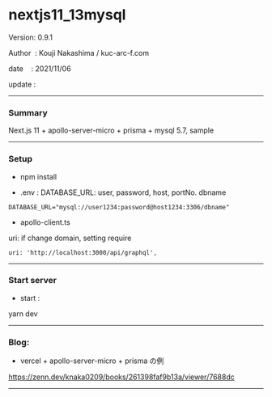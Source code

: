﻿# nextjs11_13mysql

 Version: 0.9.1

 Author  : Kouji Nakashima / kuc-arc-f.com

 date    : 2021/11/06

 update  :

***
### Summary

Next.js 11 + apollo-server-micro + prisma + mysql 5.7, sample

***
### Setup

* npm install

* .env : DATABASE_URL: user, password, host, portNo. dbname
```
DATABASE_URL="mysql://user1234:password@host1234:3306/dbname"
```

* apollo-client.ts

uri: if change domain, setting require
```
uri: 'http://localhost:3000/api/graphql',
```

***
### Start server
* start :

yarn dev

***
### Blog:
* vercel + apollo-server-micro + prisma の例

 https://zenn.dev/knaka0209/books/261398faf9b13a/viewer/7688dc

***

